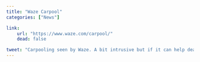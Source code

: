 ```yaml
---
title: "Waze Carpool"
categories: ["News"]

link:
    url: "https://www.waze.com/carpool/"
    dead: false

tweet: "Carpooling seen by Waze. A bit intrusive but if it can help dealing with traffic jams that's a great deal"
---
```

